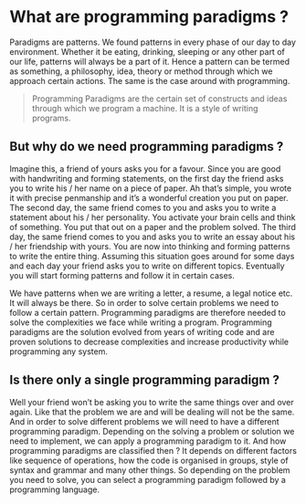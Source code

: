 # What are programming paradigms ? 

Paradigms are patterns. We found patterns in every phase of our day to day environment. Whether it be eating, drinking, sleeping or any other part of our life, patterns will always be a part of it. Hence a pattern can be termed as something, a philosophy, idea, theory or method through which we approach certain actions. The same is the case around with programming.

> Programming Paradigms are the certain set of constructs and ideas through which we program a machine. It is a style of writing programs.

## But why do we need programming paradigms ?

Imagine this, a friend of yours asks you for a favour. Since you are good with handwriting and forming statements, on the first day the friend asks you to write his / her name on a piece of paper. Ah that’s simple, you wrote it with precise penmanship and it’s a wonderful creation you put on paper. The second day, the same friend comes to you and asks you to write a statement about his / her personality. You activate your brain cells and think of something. You put that out on a paper and the problem solved. The third day, the same friend comes to you and asks you to write an essay about his / her friendship with yours. You are now into thinking and forming patterns to write the entire thing. Assuming this situation goes around for some days and each day your friend asks you to write on different topics. Eventually you will start forming patterns and follow it in certain cases.

We have patterns when we are writing a letter, a resume, a legal notice etc. It will always be there. So in order to solve certain problems we need to follow a certain pattern. Programming paradigms are therefore needed to solve the complexities we face while writing a program. Programming paradigms are the solution evolved from years of writing code and are proven solutions to decrease complexities and increase productivity while programming any system.

## Is there only a single programming paradigm ?

Well your friend won’t be asking you to write the same things over and over again. Like that the problem we are and will be dealing will not be the same. And in order to solve different problems we will need to have a different programming paradigm. Depending on the solving a problem or solution we need to implement, we can apply a programming paradigm to it.
And how programming paradigms are classified then ? It depends on different factors like sequence of operations, how the code is organised in groups, style of syntax and grammar and many other things. So depending on the problem you need to solve, you can select a programming paradigm followed by a programming language.
